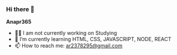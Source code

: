 ### Hi there 👋


**Anapr365**
- 👩‍💻 I am not currently working on Studying
 - 🌱 I’m currently learning  HTML, CSS, JAVASCRIPT, NODE, REACT
- 📫 How to reach me:  ar2378295@gmail.com


